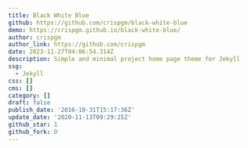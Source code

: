 ```yaml
---
title: Black White Blue
github: https://github.com/crispgm/black-white-blue
demo: https://crispgm.github.io/black-white-blue/
author: crispgm
author_link: https://github.com/crispgm
date: 2023-11-27T04:06:54.314Z
description: Simple and minimal project home page theme for Jekyll
ssg:
  - Jekyll
css: []
cms: []
category: []
draft: false
publish_date: '2016-10-31T15:17:36Z'
update_date: '2020-11-13T09:29:25Z'
github_star: 1
github_fork: 0
---
```

